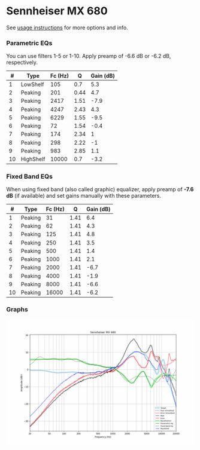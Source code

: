 # Sennheiser MX 680
See [usage instructions](https://github.com/jaakkopasanen/AutoEq#usage) for more options and info.

### Parametric EQs
You can use filters 1-5 or 1-10. Apply preamp of -6.6 dB or -6.2 dB, respectively.

|   # | Type      |   Fc (Hz) |    Q |   Gain (dB) |
|-----|-----------|-----------|------|-------------|
|   1 | LowShelf  |       105 | 0.7  |         5.3 |
|   2 | Peaking   |       201 | 0.44 |         4.7 |
|   3 | Peaking   |      2417 | 1.51 |        -7.9 |
|   4 | Peaking   |      4247 | 2.43 |         4.3 |
|   5 | Peaking   |      6229 | 1.55 |        -9.5 |
|   6 | Peaking   |        72 | 1.54 |        -0.4 |
|   7 | Peaking   |       174 | 2.34 |         1   |
|   8 | Peaking   |       298 | 2.22 |        -1   |
|   9 | Peaking   |       983 | 2.85 |         1.1 |
|  10 | HighShelf |     10000 | 0.7  |        -3.2 |

### Fixed Band EQs
When using fixed band (also called graphic) equalizer, apply preamp of **-7.6 dB** (if available) and set gains manually with these parameters.

|   # | Type    |   Fc (Hz) |    Q |   Gain (dB) |
|-----|---------|-----------|------|-------------|
|   1 | Peaking |        31 | 1.41 |         6.4 |
|   2 | Peaking |        62 | 1.41 |         4.3 |
|   3 | Peaking |       125 | 1.41 |         4.8 |
|   4 | Peaking |       250 | 1.41 |         3.5 |
|   5 | Peaking |       500 | 1.41 |         1.4 |
|   6 | Peaking |      1000 | 1.41 |         2.1 |
|   7 | Peaking |      2000 | 1.41 |        -6.7 |
|   8 | Peaking |      4000 | 1.41 |        -1.9 |
|   9 | Peaking |      8000 | 1.41 |        -6.6 |
|  10 | Peaking |     16000 | 1.41 |        -6.2 |

### Graphs
![](./Sennheiser%20MX%20680.png)
